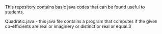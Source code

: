 This repository contains basic java codes that can be found useful to students.

Quadratic.java - this java file contains a program that computes if the given co-efficients are real or imaginery or distinct or real or equal.3
